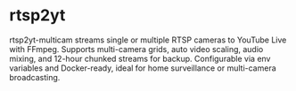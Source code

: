 # rtsp2yt
rtsp2yt-multicam streams single or multiple RTSP cameras to YouTube Live with FFmpeg. Supports multi-camera grids, auto video scaling, audio mixing, and 12-hour chunked streams for backup. Configurable via env variables and Docker-ready, ideal for home surveillance or multi-camera broadcasting.
